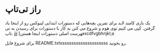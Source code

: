 راز تی‌تاپ
============

یک بازی کامند لاید برای تمرین بچه‌هایی که دستورات ابتدایی لینوکس رو از اینجا یاد گرفتن. کپی می کنیم توی هوم و شروع می کنن به کار با دستورات برای رسیدن به تی تاپ.
jjj
[فهرست اصلی دستورات اینجا هستنxcdfvgbhnjkl;a

برای شروع فایل README.txtsssssssssssssssssssss رو بخونید.
